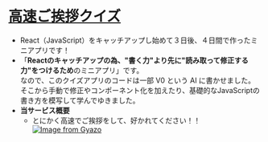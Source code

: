 # [**高速ご挨拶クイズ**](https://high-speed-greetings-quiz.vercel.app/)
- React（JavaScript）をキャッチアップし始めて３日後、４日間で作ったミニアプリです！
- 「**Reactのキャッチアップの為、"書く力"より先に"読み取って修正する力"をつけるため**のミニアプリ」です。    
  なので、このクイズアプリのコードは一部 V0 という AI に書かせました。  
  そこから手動で修正やコンポーネント化を加えたり、基礎的なJavaScriptの書き方を模写して学んでゆきました。
- **当サービス概要**
  - とにかく高速でご挨拶をして、好かれてください！！
  [![Image from Gyazo](https://i.gyazo.com/459e9a399414cd8a4e5fa2f101b6b09f.png)](https://high-speed-greetings-quiz.vercel.app/)
